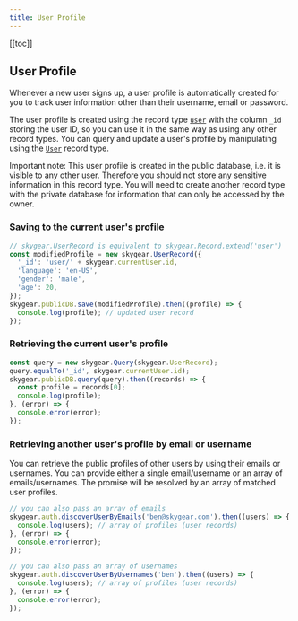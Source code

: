 ```yaml
---
title: User Profile
---
```


[[toc]]


## User Profile

Whenever a new user signs up, a user profile is automatically created for
you to track user information other than their username, email or password.

The user profile is created using the record type [`user`](https://doc.esdoc.org/github.com/skygeario/skygear-SDK-JS/class/lib/user.js~User.html) with
the column `_id` storing the user ID, so you can use it
in the same way as using any other record types.
You can query and update a user's profile by manipulating using
the [`User`](https://doc.esdoc.org/github.com/skygeario/skygear-SDK-JS/class/lib/user.js~User.html) record type.

Important note: This user profile is created in the public database, i.e.
it is visible to any other user. Therefore you should not store any sensitive
information in this record type. You will need to create another record type
with the private database for information that can only be accessed by the
owner.

### Saving to the current user's profile

``` javascript
// skygear.UserRecord is equivalent to skygear.Record.extend('user')
const modifiedProfile = new skygear.UserRecord({
  '_id': 'user/' + skygear.currentUser.id,
  'language': 'en-US',
  'gender': 'male',
  'age': 20,
});
skygear.publicDB.save(modifiedProfile).then((profile) => {
  console.log(profile); // updated user record
});
```

### Retrieving the current user's profile

``` javascript
const query = new skygear.Query(skygear.UserRecord);
query.equalTo('_id', skygear.currentUser.id);
skygear.publicDB.query(query).then((records) => {
  const profile = records[0];
  console.log(profile);
}, (error) => {
  console.error(error);
});
```

<a id="search-users"></a>
### Retrieving another user's profile by email or username

You can retrieve the public profiles of other users by using their emails or
usernames. You can provide either a single email/username or an array of
emails/usernames.
The promise will be resolved by an array of matched user profiles.

``` javascript
// you can also pass an array of emails
skygear.auth.discoverUserByEmails('ben@skygear.com').then((users) => {
  console.log(users); // array of profiles (user records)
}, (error) => {
  console.error(error);
});
```

``` javascript
// you can also pass an array of usernames
skygear.auth.discoverUserByUsernames('ben').then((users) => {
  console.log(users); // array of profiles (user records)
}, (error) => {
  console.error(error);
});
```
